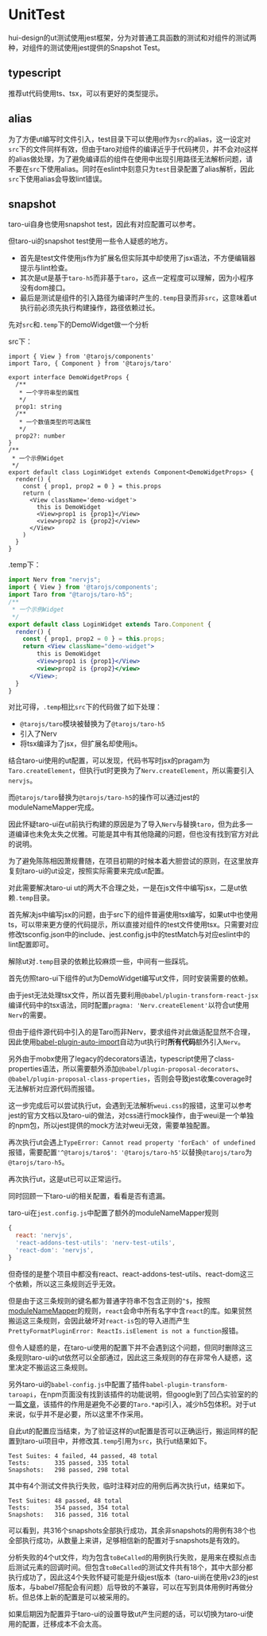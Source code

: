 # UnitTest

hui-design的ut测试使用jest框架，分为对普通工具函数的测试和对组件的测试两种，对组件的测试使用jest提供的Snapshot Test。

## typescript

推荐ut代码使用ts、tsx，可以有更好的类型提示。

## alias

为了方便ut编写时文件引入，test目录下可以使用`@`作为`src`的alias，这一设定对`src`下的文件同样有效，但由于taro对组件的编译近乎于代码拷贝，并不会对`@`这样的alias做处理，为了避免编译后的组件在使用中出现引用路径无法解析问题，请不要在`src`下使用alias。同时在eslint中刻意只为`test`目录配置了alias解析，因此`src`下使用alias会导致lint错误。

## snapshot

taro-ui自身也使用snapshot test，因此有对应配置可以参考。

但taro-ui的snapshot test使用一些令人疑惑的地方。

- 首先是test文件使用js作为扩展名但实际其中却使用了jsx语法，不方便编辑器提示与lint检查。
- 其次是ut是基于`taro-h5`而非基于`taro`，这点一定程度可以理解，因为小程序没有dom接口。
- 最后是测试是组件的引入路径为编译时产生的`.temp`目录而非`src`，这意味着ut执行前必须先执行构建操作，路径依赖过长。

先对`src`和`.temp`下的DemoWidget做一个分析

src下：

```tsx
import { View } from '@tarojs/components'
import Taro, { Component } from '@tarojs/taro'

export interface DemoWidgetProps {
  /**
   * 一个字符串型的属性
   */
  prop1: string
  /**
   * 一个数值类型的可选属性
   */
  prop2?: number
}
/**
 * 一个示例Widget
 */
export default class LoginWidget extends Component<DemoWidgetProps> {
  render() {
    const { prop1, prop2 = 0 } = this.props
    return (
      <View className='demo-widget'>
        this is DemoWidget
        <View>prop1 is {prop1}</View>
        <view>prop2 is {prop2}</view>
      </View>
    )
  }
}

```

.temp下：

```jsx
import Nerv from "nervjs";
import { View } from '@tarojs/components';
import Taro from "@tarojs/taro-h5";
/**
 * 一个示例Widget
 */
export default class LoginWidget extends Taro.Component {
  render() {
    const { prop1, prop2 = 0 } = this.props;
    return <View className="demo-widget">
        this is DemoWidget
        <View>prop1 is {prop1}</View>
        <view>prop2 is {prop2}</view>
      </View>;
  }
}
```

对比可得，`.temp`相比`src`下的代码做了如下处理：

- `@tarojs/taro`模块被替换为了`@tarojs/taro-h5`
- 引入了Nerv
- 将tsx编译为了jsx，但扩展名却使用js。

结合taro-ui使用的ut配置，可以发现，代码书写时jsx的pragam为`Taro.createElement`，但执行ut时更换为了`Nerv.createElement`，所以需要引入`nervjs`。

而`@tarojs/taro`替换为`@tarojs/taro-h5`的操作可以通过jest的moduleNameMapper完成。

因此怀疑taro-ui在ut前执行构建的原因是为了导入`Nerv`与替换`taro`，但为此多一道编译也未免太失之优雅。可能是其中有其他隐藏的问题，但也没有找到官方对此的说明。

为了避免陈陈相因萧规曹随，在项目初期的时候本着大胆尝试的原则，在这里放弃复刻taro-ui的ut设定，按照实际需要来完成ut配置。

对此需要解决taro-ui ut的两大不合理之处，一是在js文件中编写jsx，二是ut依赖`.temp`目录。

首先解决js中编写jsx的问题，由于src下的组件普遍使用tsx编写，如果ut中也使用ts，可以带来更方便的代码提示，所以直接对组件的test文件使用tsx。只需要对应修改tsconfig.json中的include、jest.config.js中的testMatch与对应eslint中的lint配置即可。

解除ut对`.temp`目录的依赖比较麻烦一些，中间有一些踩坑。

首先仿照taro-ui下组件的ut为DemoWidget编写ut文件，同时安装需要的依赖。

由于jest无法处理tsx文件，所以首先要利用`@babel/plugin-transform-react-jsx`编译代码中的tsx语法，同时配置`pragma: 'Nerv.createElement'`以符合ut使用`Nerv`的需要。

但由于组件源代码中引入的是Taro而非Nerv，要求组件对此做适配显然不合理，因此使用[babel-plugin-auto-import](https://www.npmjs.com/package/babel-plugin-auto-import)自动为ut执行时**所有代码**额外引入`Nerv`。

另外由于mobx使用了legacy的decorators语法，typescript使用了class-properties语法，所以需要额外添加`@babel/plugin-proposal-decorators`、`@babel/plugin-proposal-class-properties`，否则会导致jest收集coverage时无法解析对应源代码而报错。

这一步完成后可以尝试执行ut，会遇到无法解析`weui.css`的报错，这里可以参考jest的官方文档以及taro-ui的做法，对css进行mock操作，由于weui是一个单独的npm包，所以jest提供的mock方法对weui无效，需要单独配置。

再次执行ut会遇上`TypeError: Cannot read property 'forEach' of undefined`报错，需要配置`'^@tarojs/taro$': '@tarojs/taro-h5'`以替换`@tarojs/taro`为`@tarojs/taro-h5`。

再次执行ut，这是ut已可以正常运行。

同时回顾一下taro-ui的相关配置，看看是否有遗漏。

taro-ui在`jest.config.js`中配置了额外的moduleNameMapper规则

```js
{
  react: 'nervjs',
  'react-addons-test-utils': 'nerv-test-utils',
  'react-dom': 'nervjs',
}
```

但奇怪的是整个项目中都没有react、react-addons-test-utils、react-dom这三个依赖，所以这三条规则近乎无效。

但是由于这三条规则的键名都为普通字符串不包含正则的`^$`，按照[moduleNameMapper](https://jestjs.io/docs/en/configuration#modulenamemapper-objectstring-string--arraystring)的规则，`react`会命中所有名字中含`react`的库。如果贸然搬运这三条规则，会因此破坏对`react-is`包的导入进而产生`PrettyFormatPluginError: ReactIs.isElement is not a function`报错。

但令人疑惑的是，在taro-ui使用的配置下并不会遇到这个问题，但同时删除这三条规则taro-ui的ut依然可以全部通过，因此这三条规则的存在非常令人疑惑，这里决定不搬运这三条规则。

另外taro-ui的`babel-config.js`中配置了插件`babel-plugin-transform-taroapi`，在npm页面没有找到该插件的功能说明，但google到了凹凸实验室的的一篇[文章](https://www.infoq.cn/article/XkGVKMuMw_zqXw3Plh51)，该插件的作用是避免不必要的`Taro.*`api引入，减少h5包体积。对于ut来说，似乎并不是必要，所以这里不作采用。

自此ut的配置应当结束，为了验证这样的ut配置是否可以正确运行，搬运同样的配置到taro-ui项目中，并修改其`.temp`引用为`src`，执行ut结果如下。

```text
Test Suites: 4 failed, 44 passed, 48 total
Tests:       335 passed, 335 total
Snapshots:   298 passed, 298 total
```

其中有4个测试文件执行失败，临时注释对应的用例后再次执行ut，结果如下。

```text
Test Suites: 48 passed, 48 total
Tests:       354 passed, 354 total
Snapshots:   316 passed, 316 total
```

可以看到，共316个snapshots全部执行成功，其余非snapshots的用例有38个也全部执行成功，从数量上来讲，足够相信新的配置对于snapshots是有效的。

分析失败的4个ut文件，均为包含`toBeCalled`的用例执行失败，是用来在模拟点击后测试元素的回调时间。但包含`toBeCalled`的测试文件共有18个，其中大部分都执行成功了，因此这4个失败怀疑可能是升级jest版本（taro-ui尚在使用v23的jest版本，与babel7搭配会有问题）后导致的不兼容，可以在写到具体用例时再做分析。但总体上新的配置是可以被采用的。

如果后期因为配置异于taro-ui的设置导致ut产生问题的话，可以切换为taro-ui使用的配置，迁移成本不会太高。
